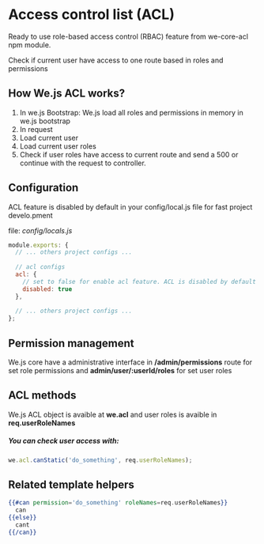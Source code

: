 # Access control list (ACL)

Ready to use role-based access control (RBAC) feature from we-core-acl npm module.

Check if current user have access to one route based in roles and permissions

## How We.js ACL works?

1. In we.js Bootstrap:
  We.js load all roles and permissions in memory in we.js bootstrap
2. In request
  1. Load current user
  2. Load current user roles
  3. Check if user roles have access to current route and send a 500 or continue with the request to controller. 

## Configuration

ACL feature is disabled by default in your config/local.js file for fast project develo.pment

file: *config/locals.js*
```js
module.exports: {
  // ... others project configs ...
  
  // acl configs
  acl: {
    // set to false for enable acl feature. ACL is disabled by default
    disabled: true 
  },
  
  // ... others project configs ...
};
```

## Permission management

We.js core have a administrative interface in **/admin/permissions** route for set role permissions and **admin/user/:userId/roles** for set user roles

## ACL methods

We.js ACL object is avaible at **we.acl** and user roles is avaible in **req.userRoleNames**

##### You can check user access with:

```js
we.acl.canStatic('do_something', req.userRoleNames);
```

## Related template helpers
 
```hbs
{{#can permission='do_something' roleNames=req.userRoleNames}}
  can
{{else}}
  cant
{{/can}}
```